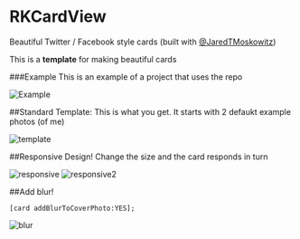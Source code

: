 RKCardView
==========
Beautiful Twitter / Facebook style cards (built with [@JaredTMoskowitz](https://twitter.com/jaredtmoskowitz))

This is a **template** for making beautiful cards

###Example
This is an example of a project that uses the repo

![Example](http://i.imgur.com/YVaSExwl.png)

##Standard Template:
This is what you get.  It starts with 2 defaukt example photos (of me)

![template](http://i.imgur.com/shA68PXl.png)

##Responsive Design!
Change the size and the card responds in turn

![responsive](http://i.imgur.com/KmG01Kql.png)
![responsive2](http://i.imgur.com/YVKSVvd1.png)

##Add blur!
```objc
[card addBlurToCoverPhoto:YES];
```
![blur](http://i.imgur.com/gA6Ahrdl.png)
